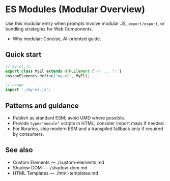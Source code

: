 # ES Modules (Modular Overview)

Use this modular entry when prompts involve modular JS, `import/export`, or bundling strategies for Web Components.

- Why modular: Concise, AI-oriented guide.

## Quick start
```javascript
// my-el.js
export class MyEl extends HTMLElement { /* ... */ }
customElements.define('my-el', MyEl);

// usage
import './my-el.js';
```

## Patterns and guidance
- Publish as standard ESM; avoid UMD where possible.
- Provide `type="module"` scripts in HTML; consider import maps if needed.
- For libraries, ship modern ESM and a transpiled fallback only if required by consumers.

## See also
- Custom Elements — ./custom-elements.md
- Shadow DOM — ./shadow-dom.md
- HTML Templates — ./html-templates.md
